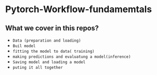 # Pytorch-Workflow-fundamemtals

## What we cover in this repos?

- `Data (preparation and loading)`
- `Buil model`
- `fitting the model to data( training)`
- `making predictions and evaluatung a model(inference)`
- `Saving model and loading a model`
- `puting it all together`
